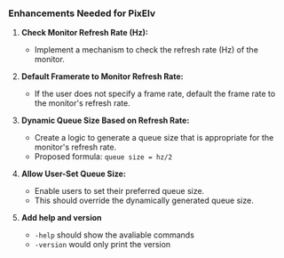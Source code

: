 ### Enhancements Needed for PixElv

1. **Check Monitor Refresh Rate (Hz):**
   - Implement a mechanism to check the refresh rate (Hz) of the monitor.

2. **Default Framerate to Monitor Refresh Rate:**
   - If the user does not specify a frame rate, default the frame rate to the monitor's refresh rate.

3. **Dynamic Queue Size Based on Refresh Rate:**
   - Create a logic to generate a queue size that is appropriate for the monitor's refresh rate. 
   - Proposed formula: `queue size = hz/2`

4. **Allow User-Set Queue Size:**
   - Enable users to set their preferred queue size. 
   - This should override the dynamically generated queue size.

4. **Add help and version**
   - `-help` should show the avaliable commands
   - `-version` would only print the version